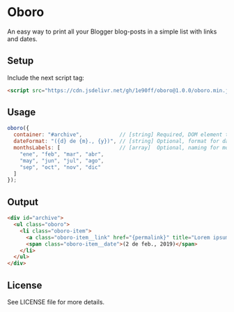 # Oboro

An easy way to print all your Blogger blog-posts in a simple list with links and dates.

## Setup

Include the next script tag:

```html
<script src="https://cdn.jsdelivr.net/gh/1e90ff/oboro@1.0.0/oboro.min.js"></script>
```

## Usage

```javascript
oboro({
  container: "#archive",            // [string] Required, DOM element to append the list.
  dateFormat: "({d} de {m}., {y})", // [string] Optional, format for date display.
  monthsLabels: [                   // [array]  Optional, naming for months display.
    "ene", "feb", "mar", "abr",
    "may", "jun", "jul", "ago",
    "sep", "oct", "nov", "dic"
  ]
});
```

## Output

```html
<div id="archive">
  <ul class="oboro">
    <li class="oboro-item">
      <a class="oboro-item__link" href="{permalink}" title="Lorem ipsum">Lorem ipsum</a>
      <span class="oboro-item__date">(2 de feb., 2019)</span>
    </li>
  </ul>
</div>
```

## License

See LICENSE file for more details.
